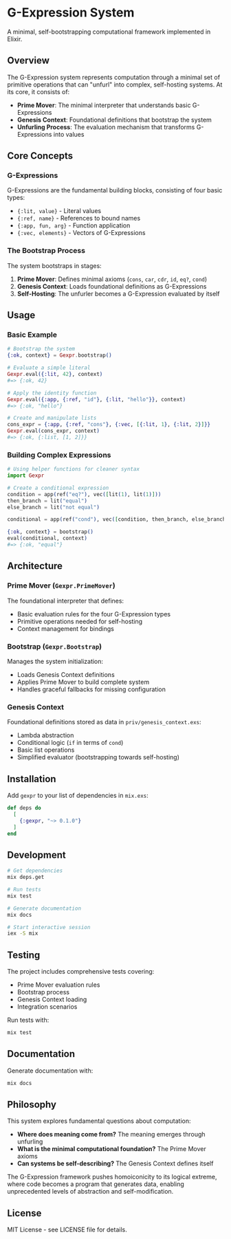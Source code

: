 # G-Expression System

A minimal, self-bootstrapping computational framework implemented in Elixir.

## Overview

The G-Expression system represents computation through a minimal set of primitive operations that can "unfurl" into complex, self-hosting systems. At its core, it consists of:

- **Prime Mover**: The minimal interpreter that understands basic G-Expressions
- **Genesis Context**: Foundational definitions that bootstrap the system
- **Unfurling Process**: The evaluation mechanism that transforms G-Expressions into values

## Core Concepts

### G-Expressions

G-Expressions are the fundamental building blocks, consisting of four basic types:

- `{:lit, value}` - Literal values
- `{:ref, name}` - References to bound names
- `{:app, fun, arg}` - Function application
- `{:vec, elements}` - Vectors of G-Expressions

### The Bootstrap Process

The system bootstraps in stages:

1. **Prime Mover**: Defines minimal axioms (`cons`, `car`, `cdr`, `id`, `eq?`, `cond`)
2. **Genesis Context**: Loads foundational definitions as G-Expressions
3. **Self-Hosting**: The unfurler becomes a G-Expression evaluated by itself

## Usage

### Basic Example

```elixir
# Bootstrap the system
{:ok, context} = Gexpr.bootstrap()

# Evaluate a simple literal
Gexpr.eval({:lit, 42}, context)
#=> {:ok, 42}

# Apply the identity function
Gexpr.eval({:app, {:ref, "id"}, {:lit, "hello"}}, context)
#=> {:ok, "hello"}

# Create and manipulate lists
cons_expr = {:app, {:ref, "cons"}, {:vec, [{:lit, 1}, {:lit, 2}]}}
Gexpr.eval(cons_expr, context)
#=> {:ok, {:list, [1, 2]}}
```

### Building Complex Expressions

```elixir
# Using helper functions for cleaner syntax
import Gexpr

# Create a conditional expression
condition = app(ref("eq?"), vec([lit(1), lit(1)]))
then_branch = lit("equal")
else_branch = lit("not equal")

conditional = app(ref("cond"), vec([condition, then_branch, else_branch]))

{:ok, context} = bootstrap()
eval(conditional, context)
#=> {:ok, "equal"}
```

## Architecture

### Prime Mover (`Gexpr.PrimeMover`)

The foundational interpreter that defines:
- Basic evaluation rules for the four G-Expression types
- Primitive operations needed for self-hosting
- Context management for bindings

### Bootstrap (`Gexpr.Bootstrap`)

Manages the system initialization:
- Loads Genesis Context definitions
- Applies Prime Mover to build complete system
- Handles graceful fallbacks for missing configuration

### Genesis Context

Foundational definitions stored as data in `priv/genesis_context.exs`:
- Lambda abstraction
- Conditional logic (`if` in terms of `cond`)
- Basic list operations
- Simplified evaluator (bootstrapping towards self-hosting)

## Installation

Add `gexpr` to your list of dependencies in `mix.exs`:

```elixir
def deps do
  [
    {:gexpr, "~> 0.1.0"}
  ]
end
```

## Development

```bash
# Get dependencies
mix deps.get

# Run tests
mix test

# Generate documentation
mix docs

# Start interactive session
iex -S mix
```

## Testing

The project includes comprehensive tests covering:
- Prime Mover evaluation rules
- Bootstrap process
- Genesis Context loading
- Integration scenarios

Run tests with:

```bash
mix test
```

## Documentation

Generate documentation with:

```bash
mix docs
```

## Philosophy

This system explores fundamental questions about computation:

- **Where does meaning come from?** The meaning emerges through unfurling
- **What is the minimal computational foundation?** The Prime Mover axioms
- **Can systems be self-describing?** The Genesis Context defines itself

The G-Expression framework pushes homoiconicity to its logical extreme, where code becomes a program that generates data, enabling unprecedented levels of abstraction and self-modification.

## License

MIT License - see LICENSE file for details.

